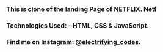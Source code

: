 ### This is clone of the landing Page of NETFLIX. Netf

### Technologies Used: - HTML, CSS & JavaScript.

### Find me on Instagram: [@electrifying_codes][instagram].

[instagram]: https://www.instagram.com/electrifying_codes
